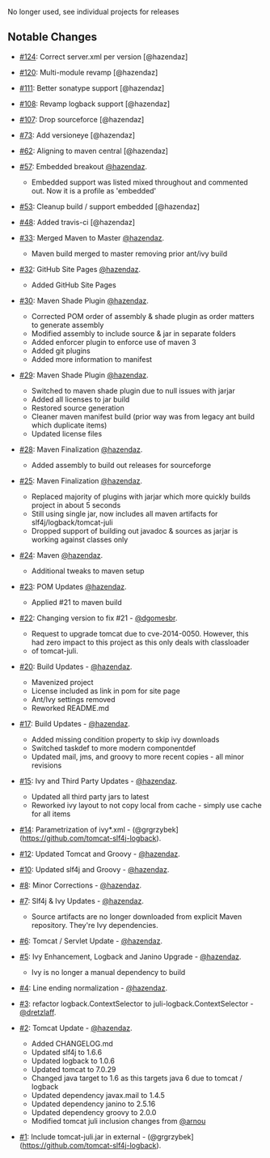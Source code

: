 No longer used, see individual projects for releases

Notable Changes
---------------
* [#124](https://github.com/tomcat-slf4j-logback/tomcat-slf4j-logback/pull/124): Correct server.xml per version [@hazendaz]

* [#120](https://github.com/tomcat-slf4j-logback/tomcat-slf4j-logback/pull/120): Multi-module revamp [@hazendaz]

* [#111](https://github.com/tomcat-slf4j-logback/tomcat-slf4j-logback/pull/111): Better sonatype support [@hazendaz]

* [#108](https://github.com/tomcat-slf4j-logback/tomcat-slf4j-logback/pull/108): Revamp logback support [@hazendaz]

* [#107](https://github.com/tomcat-slf4j-logback/tomcat-slf4j-logback/pull/107): Drop sourceforce [@hazendaz]

* [#73](https://github.com/tomcat-slf4j-logback/tomcat-slf4j-logback/pull/73): Add versioneye [@hazendaz]

* [#62](https://github.com/tomcat-slf4j-logback/tomcat-slf4j-logback/pull/62): Aligning to maven central [@hazendaz]

* [#57](https://github.com/tomcat-slf4j-logback/tomcat-slf4j-logback/pull/57): Embedded breakout [@hazendaz](https://github.com/hazendaz).
  * Embedded support was listed mixed throughout and commented out.  Now it is a profile as 'embedded'

* [#53](https://github.com/tomcat-slf4j-logback/tomcat-slf4j-logback/pull/53): Cleanup build / support embedded [@hazendaz]

* [#48](https://github.com/tomcat-slf4j-logback/tomcat-slf4j-logback/pull/48): Added travis-ci [@hazendaz]

* [#33](https://github.com/tomcat-slf4j-logback/tomcat-slf4j-logback/pull/33): Merged Maven to Master [@hazendaz](https://github.com/hazendaz).
  * Maven build merged to master removing prior ant/ivy build

* [#32](https://github.com/tomcat-slf4j-logback/tomcat-slf4j-logback/pull/32): GitHub Site Pages [@hazendaz](https://github.com/hazendaz).
  * Added GitHub Site Pages

* [#30](https://github.com/tomcat-slf4j-logback/tomcat-slf4j-logback/pull/30): Maven Shade Plugin [@hazendaz](https://github.com/hazendaz).
  * Corrected POM order of assembly & shade plugin as order matters to generate assembly
  * Modified assembly to include source & jar in separate folders
  * Added enforcer plugin to enforce use of maven 3
  * Added git plugins
  * Added more information to manifest

* [#29](https://github.com/tomcat-slf4j-logback/tomcat-slf4j-logback/pull/29): Maven Shade Plugin [@hazendaz](https://github.com/hazendaz).
  * Switched to maven shade plugin due to null issues with jarjar
  * Added all licenses to jar build
  * Restored source generation
  * Cleaner maven manifest build (prior way was from legacy ant build which duplicate items)
  * Updated license files

* [#28](https://github.com/tomcat-slf4j-logback/tomcat-slf4j-logback/pull/28): Maven Finalization [@hazendaz](https://github.com/hazendaz).
  * Added assembly to build out releases for sourceforge

* [#25](https://github.com/tomcat-slf4j-logback/tomcat-slf4j-logback/pull/25): Maven Finalization [@hazendaz](https://github.com/hazendaz).
  * Replaced majority of plugins with jarjar which more quickly builds project in about 5 seconds
  * Still using single jar, now includes all maven artifacts for slf4j/logback/tomcat-juli
  * Dropped support of building out javadoc & sources as jarjar is working against classes only

* [#24](https://github.com/tomcat-slf4j-logback/tomcat-slf4j-logback/pull/24): Maven [@hazendaz](https://github.com/hazendaz).
  * Additional tweaks to maven setup

* [#23](https://github.com/tomcat-slf4j-logback/tomcat-slf4j-logback/pull/23): POM Updates [@hazendaz](https://github.com/hazendaz).
  * Applied #21 to maven build

* [#22](https://github.com/tomcat-slf4j-logback/tomcat-slf4j-logback/pull/22): Changing version to fix #21 - [@dgomesbr](https://github.com/dgomesbr).
  * Request to upgrade tomcat due to cve-2014-0050. However, this had zero impact to this project as this only deals with classloader
  * of tomcat-juli.

* [#20](https://github.com/tomcat-slf4j-logback/tomcat-slf4j-logback/pull/20): Build Updates - [@hazendaz](https://github.com/hazendaz).
  * Mavenized project
  * License included as link in pom for site page
  * Ant/Ivy settings removed
  * Reworked README.md

* [#17](https://github.com/tomcat-slf4j-logback/tomcat-slf4j-logback/pull/17): Build Updates - [@hazendaz](https://github.com/hazendaz).
  * Added missing condition property to skip ivy downloads
  * Switched taskdef to more modern componentdef
  * Updated mail, jms, and groovy to more recent copies - all minor revisions

* [#15](https://github.com/tomcat-slf4j-logback/tomcat-slf4j-logback/pull/15): Ivy and Third Party Updates - [@hazendaz](https://github.com/hazendaz).
  * Updated all third party jars to latest
  * Reworked ivy layout to not copy local from cache - simply use cache for all items

* [#14](https://github.com/tomcat-slf4j-logback/tomcat-slf4j-logback/pull/14): Parametrization of ivy*.xml - (@grgrzybek](https://github.com/tomcat-slf4j-logback).

* [#12](https://github.com/tomcat-slf4j-logback/tomcat-slf4j-logback/pull/12): Updated Tomcat and Groovy - [@hazendaz](https://github.com/hazendaz).

* [#10](https://github.com/tomcat-slf4j-logback/tomcat-slf4j-logback/pull/10): Updated slf4j and Groovy - [@hazendaz](https://github.com/hazendaz).

* [#8](https://github.com/tomcat-slf4j-logback/tomcat-slf4j-logback/pull/8): Minor Corrections - [@hazendaz](https://github.com/hazendaz).

* [#7](https://github.com/tomcat-slf4j-logback/tomcat-slf4j-logback/pull/7): Slf4j & Ivy Updates - [@hazendaz](https://github.com/hazendaz).
  * Source artifacts are no longer downloaded from explicit Maven repository. They're Ivy dependencies.

* [#6](https://github.com/tomcat-slf4j-logback/tomcat-slf4j-logback/pull/6): Tomcat / Servlet Update - [@hazendaz](https://github.com/hazendaz).

* [#5](https://github.com/tomcat-slf4j-logback/tomcat-slf4j-logback/pull/5): Ivy Enhancement, Logback and Janino Upgrade - [@hazendaz](https://github.com/hazendaz).
  * Ivy is no longer a manual dependency to build

* [#4](https://github.com/tomcat-slf4j-logback/tomcat-slf4j-logback/pull/4): Line ending normalization - [@hazendaz](https://github.com/hazendaz).

* [#3](https://github.com/tomcat-slf4j-logback/tomcat-slf4j-logback/pull/3): refactor logback.ContextSelector to juli-logback.ContextSelector - [@dretzlaff](https://github.com/dretzlaff).

* [#2](https://github.com/tomcat-slf4j-logback/tomcat-slf4j-logback/pull/2): Tomcat Update - [@hazendaz](https://github.com/hazendaz).
  * Added CHANGELOG.md
  * Updated slf4j to 1.6.6
  * Updated logback to 1.0.6
  * Updated tomcat to 7.0.29
  * Changed java target to 1.6 as this targets java 6 due to tomcat / logback
  * Updated dependency javax.mail to 1.4.5
  * Updated dependency janino to 2.5.16
  * Updated dependency groovy to 2.0.0
  * Modified tomcat juli inclusion changes from [@arnou](https://github.com/arnou)

* [#1](https://github.com/tomcat-slf4j-logback/tomcat-slf4j-logback/issues/1): Include tomcat-juli.jar in external - (@grgrzybek](https://github.com/tomcat-slf4j-logback).